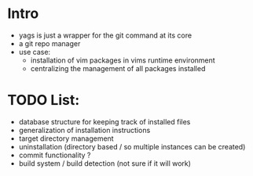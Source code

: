 # Intro
  - yags is just a wrapper for the git command at its core
  - a git repo manager
  - use case:
     + installation of vim packages in vims runtime environment
     + centralizing the management of all packages installed 
    
# TODO List:
 + database structure for keeping track of installed files
 + generalization of installation instructions
 + target directory management
 + uninstallation (directory based / so multiple instances can be created)
 + commit functionality ?
 + build system / build detection (not sure if it will work)
